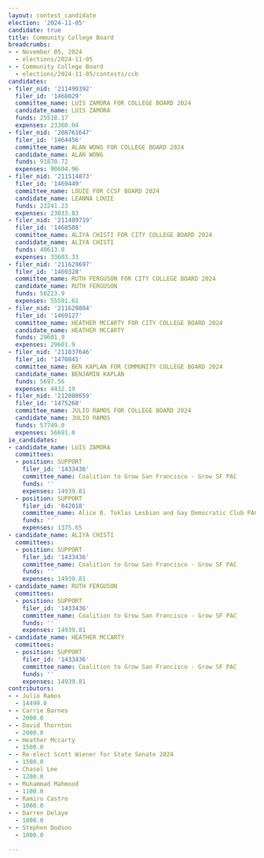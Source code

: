 ```yaml
---
layout: contest_candidate
election: '2024-11-05'
candidate: true
title: Community College Board
breadcrumbs:
- - November 05, 2024
  - elections/2024-11-05
- - Community College Board
  - elections/2024-11-05/contests/ccb
candidates:
- filer_nid: '211490392'
  filer_id: '1468029'
  committee_name: LUIS ZAMORA FOR COLLEGE BOARD 2024
  candidate_name: LUIS ZAMORA
  funds: 25518.17
  expenses: 23360.04
- filer_nid: '208761647'
  filer_id: '1464456'
  committee_name: ALAN WONG FOR COLLEGE BOARD 2024
  candidate_name: ALAN WONG
  funds: 91870.72
  expenses: 90604.96
- filer_nid: '211514873'
  filer_id: '1469449'
  committee_name: LOUIE FOR CCSF BOARD 2024
  candidate_name: LEANNA LOUIE
  funds: 23241.23
  expenses: 23033.83
- filer_nid: '211489719'
  filer_id: '1468588'
  committee_name: ALIYA CHISTI FOR CITY COLLEGE BOARD 2024
  candidate_name: ALIYA CHISTI
  funds: 40613.0
  expenses: 33603.33
- filer_nid: '211629697'
  filer_id: '1469328'
  committee_name: RUTH FERGUSON FOR CITY COLLEGE BOARD 2024
  candidate_name: RUTH FERGUSON
  funds: 58223.9
  expenses: 55501.61
- filer_nid: '211629804'
  filer_id: '1469127'
  committee_name: HEATHER MCCARTY FOR CITY COLLEGE BOARD 2024
  candidate_name: HEATHER MCCARTY
  funds: 29601.9
  expenses: 29601.9
- filer_nid: '211837646'
  filer_id: '1470841'
  committee_name: BEN KAPLAN FOR COMMUNITY COLLEGE BOARD 2024
  candidate_name: BENJAMIN KAPLAN
  funds: 5697.56
  expenses: 4432.19
- filer_nid: '212088659'
  filer_id: '1475268'
  committee_name: JULIO RAMOS FOR COLLEGE BOARD 2024
  candidate_name: JULIO RAMOS
  funds: 57749.0
  expenses: 56691.0
ie_candidates:
- candidate_name: LUIS ZAMORA
  committees:
  - position: SUPPORT
    filer_id: '1433436'
    committee_name: Coalition to Grow San Francisco - Grow SF PAC
    funds: ''
    expenses: 14939.81
  - position: SUPPORT
    filer_id: '842018'
    committee_name: Alice B. Toklas Lesbian and Gay Democratic Club PAC
    funds: ''
    expenses: 1375.65
- candidate_name: ALIYA CHISTI
  committees:
  - position: SUPPORT
    filer_id: '1433436'
    committee_name: Coalition to Grow San Francisco - Grow SF PAC
    funds: ''
    expenses: 14939.81
- candidate_name: RUTH FERGUSON
  committees:
  - position: SUPPORT
    filer_id: '1433436'
    committee_name: Coalition to Grow San Francisco - Grow SF PAC
    funds: ''
    expenses: 14939.81
- candidate_name: HEATHER MCCARTY
  committees:
  - position: SUPPORT
    filer_id: '1433436'
    committee_name: Coalition to Grow San Francisco - Grow SF PAC
    funds: ''
    expenses: 14939.81
contributors:
- - Julio Ramos
  - 14499.0
- - Carrie Barnes
  - 2000.0
- - David Thornton
  - 2000.0
- - Heather Mccarty
  - 1500.0
- - Re-elect Scott Wiener for State Senate 2024
  - 1500.0
- - Chasel Lee
  - 1200.0
- - Muhammad Mahmood
  - 1100.0
- - Ramiro Castro
  - 1000.0
- - Darren Delaye
  - 1000.0
- - Stephen Dodson
  - 1000.0

---
```


